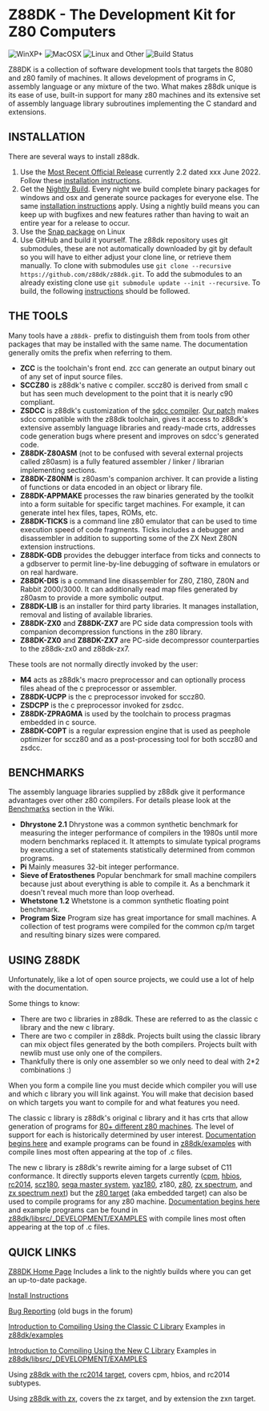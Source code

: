 # Z88DK - The Development Kit for Z80 Computers

![WinXP+](doc/images/windows.png) ![MacOSX](doc/images/mac.png) ![Linux and Other](doc/images/linux.png) ![Build Status](https://github.com/z88dk/z88dk/workflows/z88dk/badge.svg)

Z88DK is a collection of software development tools that targets the 8080 and z80 family of machines.  It allows development of programs in C, assembly language or any mixture of the two.  What makes z88dk unique is its ease of use, built-in support for many z80 machines and its extensive set of assembly language library subroutines implementing the C standard and extensions.

## INSTALLATION

There are several ways to install z88dk.

1. Use the [Most Recent Official Release](https://github.com/z88dk/z88dk/releases) currently 2.2 dated xxx June 2022.  Follow these [installation instructions](https://github.com/z88dk/z88dk/wiki/installation).
2. Get the [Nightly Build](http://nightly.z88dk.org/).  Every night we build complete binary packages for windows and osx and generate source packages for everyone else.  The same [installation instructions](https://github.com/z88dk/z88dk/wiki/installation) apply.  Using a nightly build means you can keep up with bugfixes and new features rather than having to wait an entire year for a release to occur.
3. Use the [Snap package](https://github.com/z88dk/z88dk/wiki/Snap-usage) on Linux
4. Use GitHub and build it yourself. The z88dk repository uses git submodules, these are not automatically downloaded by git by default so you will have to either adjust your clone line, or retrieve them manually. To clone with submodules use `git clone --recursive https://github.com/z88dk/z88dk.git`. To add the submodules to an already existing clone use `git submodule update --init --recursive`. To build, the following [instructions](https://github.com/z88dk/z88dk/wiki/installation#linux--unix) should be followed.


## THE TOOLS

Many tools have a `z88dk-` prefix to distinguish them from tools from other packages that may be installed with the same name. The documentation
generally omits the prefix when referring to them.

* **ZCC** is the toolchain's front end.  zcc can generate an output binary out of any set of input source files.
* **SCCZ80** is z88dk's native c compiler.   sccz80 is derived from small c but has seen much development to the point that it is nearly c90 compliant.
* **ZSDCC** is z88dk's customization of the [sdcc compiler](https://sourceforge.net/projects/sdcc/).  [Our patch](https://github.com/z88dk/z88dk/tree/master/src/zsdcc) makes sdcc compatible with the z88dk toolchain, gives it access to z88dk's extensive assembly language libraries and ready-made crts, addresses code generation bugs where present and improves on sdcc's generated code.
* **Z88DK-Z80ASM** (not to be confused with several external projects called z80asm) is a fully featured assembler / linker / librarian implementing sections.
* **Z88DK-Z80NM** is z80asm's companion archiver.  It can provide a listing of functions or data encoded in an object or library file.
* **Z88DK-APPMAKE** processes the raw binaries generated by the toolkit into a form suitable for specific target machines.  For example, it can generate intel hex files, tapes, ROMs, etc.
* **Z88DK-TICKS** is a command line z80 emulator that can be used to time execution speed of code fragments. Ticks includes a debugger and disassembler in addition to supporting some of the ZX Next Z80N extension instructions.
* **Z88DK-GDB** provides the debugger interface from ticks and connects to a gdbserver to permit line-by-line debugging of software in emulators or on real hardware.
* **Z88DK-DIS** is a command line disassembler for Z80, Z180, Z80N and Rabbit 2000/3000. It can additionally read map files generated by z80asm to provide a more symbolic output.
* **Z88DK-LIB** is an installer for third party libraries.  It manages installation, removal and listing of available libraries.
* **Z88DK-ZX0** and **Z88DK-ZX7** are PC side data compression tools with companion decompression functions in the z80 library.
* **Z88DK-ZX0** and **Z88DK-ZX7** are  PC-side decompressor counterparties to the z88dk-zx0 and z88dk-zx7.

These tools are not normally directly invoked by the user:

* **M4** acts as z88dk's macro preprocessor and can optionally process files ahead of the c preprocessor or assembler.
* **Z88DK-UCPP** is the c preprocessor invoked for sccz80.
* **ZSDCPP** is the c preprocessor invoked for zsdcc.
* **Z88DK-ZPRAGMA** is used by the toolchain to process pragmas embedded in c source.
* **Z88DK-COPT** is a regular expression engine that is used as peephole optimizer for sccz80 and as a post-processing tool for both sccz80 and zsdcc.

## BENCHMARKS

The assembly language libraries supplied by z88dk give it performance advantages over other z80 compilers. For details please look at the [Benchmarks](https://github.com/z88dk/z88dk/wiki/Benchmarks) section in the Wiki.

* **Dhrystone 2.1**  Dhrystone was a common synthetic benchmark for measuring the integer performance of compilers in the 1980s until more modern benchmarks replaced it.  It attempts to simulate typical programs by executing a set of statements statistically determined from common programs.
* **Pi**  Mainly measures 32-bit integer performance.
* **Sieve of Eratosthenes**  Popular benchmark for small machine compilers because just about everything is able to compile it.  As a benchmark it doesn't reveal much more than loop overhead.
* **Whetstone 1.2**  Whetstone is a common synthetic floating point benchmark.
* **Program Size**  Program size has great importance for small machines.  A collection of test programs were compiled for the common cp/m target and resulting binary sizes were compared.

## USING Z88DK

Unfortunately, like a lot of open source projects, we could use a lot of help with the documentation.

Some things to know:

* There are two c libraries in z88dk. These are referred to as the classic c library and the new c library.
* There are two c compiler in z88dk. Projects built using the classic library can mix object files generated by the both compilers. Projects built with newlib must use only one of the compilers.
* Thankfully there is only one assembler so we only need to deal with 2*2 combinations :)

When you form a compile line you must decide which compiler you will use and which c library you will link against.  You will make that decision based on which targets you want to compile for and what features you need.

The classic c library is z88dk's original c library and it has crts that allow generation of programs for [80+ different z80 machines](https://github.com/z88dk/z88dk/wiki/Platform).  The level of support for each is historically determined by user interest.  [Documentation begins here](https://github.com/z88dk/z88dk/wiki) and example programs can be found in [z88dk/examples](https://github.com/z88dk/z88dk/tree/master/examples) with compile lines most often appearing at the top of .c files.

The new c library is z88dk's rewrite aiming for a large subset of C11 conformance.  It directly supports eleven targets currently ([cpm](https://github.com/z88dk/z88dk/wiki/Platform---CPM), [hbios](https://github.com/wwarthen/RomWBW/blob/master/Doc/RomWBW%20Architecture.pdf), [rc2014](https://rc2014.co.uk/), [scz180](https://smallcomputercentral.wordpress.com/sc130-z180-motherboard/), [sega master system](https://en.wikipedia.org/wiki/Master_System), [yaz180](https://github.com/feilipu/yaz180), z180, [z80](https://github.com/z88dk/z88dk/wiki/NewLib--Platform--Embedded), [zx spectrum](https://en.wikipedia.org/wiki/ZX_Spectrum), and [zx spectrum next](https://www.specnext.com/)) but the [z80 target](https://github.com/z88dk/z88dk/wiki/NewLib--Platform--Embedded) (aka embedded target) can also be used to compile programs for any z80 machine.  [Documentation begins here](https://github.com/z88dk/z88dk/wiki/Introduction) and example programs can be found in [z88dk/libsrc/_DEVELOPMENT/EXAMPLES](https://github.com/z88dk/z88dk/tree/master/libsrc/_DEVELOPMENT/EXAMPLES) with compile lines most often appearing at the top of .c files.

## QUICK LINKS

[Z88DK Home Page](https://www.z88dk.org/forum/)
Includes a link to the nightly builds where you can get an up-to-date package.

[Install Instructions](https://github.com/z88dk/z88dk/wiki/installation)

[Bug Reporting](https://github.com/z88dk/z88dk/issues)
(old bugs in the forum)

[Introduction to Compiling Using the Classic C Library](https://github.com/z88dk/z88dk/wiki)
Examples in [z88dk/examples](https://github.com/z88dk/z88dk/tree/master/examples)

[Introduction to Compiling Using the New C Library](https://github.com/z88dk/z88dk/wiki/Introduction)
Examples in [z88dk/libsrc/_DEVELOPMENT/EXAMPLES](https://github.com/z88dk/z88dk/tree/master/libsrc/_DEVELOPMENT/EXAMPLES)

Using [z88dk with the rc2014 target](https://github.com/RC2014Z80/RC2014/wiki/Using-Z88DK), covers cpm, hbios, and rc2014 subtypes.

Using [z88dk with zx](https://github.com/z88dk/z88dk/blob/master/doc/overview.md), covers the zx target, and by extension the zxn target.
